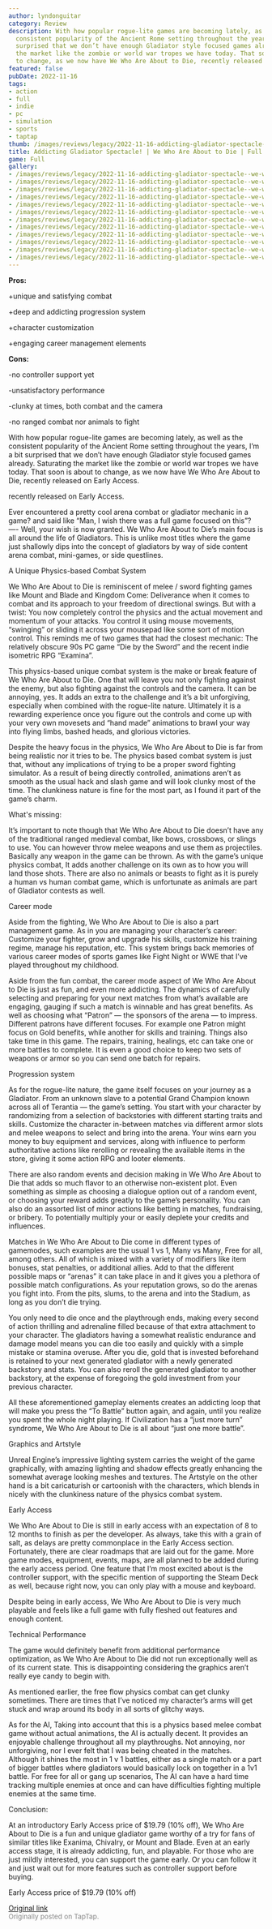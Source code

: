 ```yaml
---
author: lyndonguitar
category: Review
description: With how popular rogue-lite games are becoming lately, as well as the
  consistent popularity of the Ancient Rome setting throughout the years, I’m a bit
  surprised that we don’t have enough Gladiator style focused games already. Saturating
  the market like the zombie or world war tropes we have today. That soon is about
  to change, as we now have We Who Are About to Die, recently released on Early Access.
featured: false
pubDate: 2022-11-16
tags:
- action
- full
- indie
- pc
- simulation
- sports
- taptap
thumb: /images/reviews/legacy/2022-11-16-addicting-gladiator-spectacle--we-who-are-about-to-die--full-in-depth-review-0.avif
title: Addicting Gladiator Spectacle! | We Who Are About to Die | Full In-Depth Review
game: Full
gallery:
- /images/reviews/legacy/2022-11-16-addicting-gladiator-spectacle--we-who-are-about-to-die--full-in-depth-review-0.avif
- /images/reviews/legacy/2022-11-16-addicting-gladiator-spectacle--we-who-are-about-to-die--full-in-depth-review-1.avif
- /images/reviews/legacy/2022-11-16-addicting-gladiator-spectacle--we-who-are-about-to-die--full-in-depth-review-2.avif
- /images/reviews/legacy/2022-11-16-addicting-gladiator-spectacle--we-who-are-about-to-die--full-in-depth-review-3.avif
- /images/reviews/legacy/2022-11-16-addicting-gladiator-spectacle--we-who-are-about-to-die--full-in-depth-review-4.avif
- /images/reviews/legacy/2022-11-16-addicting-gladiator-spectacle--we-who-are-about-to-die--full-in-depth-review-5.avif
- /images/reviews/legacy/2022-11-16-addicting-gladiator-spectacle--we-who-are-about-to-die--full-in-depth-review-6.avif
- /images/reviews/legacy/2022-11-16-addicting-gladiator-spectacle--we-who-are-about-to-die--full-in-depth-review-7.avif
- /images/reviews/legacy/2022-11-16-addicting-gladiator-spectacle--we-who-are-about-to-die--full-in-depth-review-8.avif
- /images/reviews/legacy/2022-11-16-addicting-gladiator-spectacle--we-who-are-about-to-die--full-in-depth-review-9.avif
- /images/reviews/legacy/2022-11-16-addicting-gladiator-spectacle--we-who-are-about-to-die--full-in-depth-review-10.avif
- /images/reviews/legacy/2022-11-16-addicting-gladiator-spectacle--we-who-are-about-to-die--full-in-depth-review-11.avif
---
```

**Pros:**


+unique and satisfying combat

+deep and addicting progression system

+character customization

+engaging career management elements


**Cons:**


-no controller support yet

-unsatisfactory performance

-clunky at times, both combat and the camera

-no ranged combat nor animals to fight

With how popular rogue-lite games are becoming lately, as well as the consistent popularity of the Ancient Rome setting throughout the years, I’m a bit surprised that we don’t have enough Gladiator style focused games already. Saturating the market like the zombie or world war tropes we have today. That soon is about to change, as we now have We Who Are About to Die, recently released on Early Access.

recently released on Early Access.

Ever encountered a pretty cool arena combat or gladiator mechanic in a game? and said like “Man, I wish there was a full game focused on this”? —- Well, your wish is now granted. We Who Are About to Die’s main focus is all around the life of Gladiators. This is unlike most titles where the game just shallowly dips into the concept of gladiators by way of side content arena combat, mini-games, or side questlines.

A Unique Physics-based Combat System

We Who Are About to Die is reminiscent of melee / sword fighting games like Mount and Blade and Kingdom Come: Deliverance when it comes to combat and its approach to your freedom of directional swings. But with a twist: You now completely control the physics and the actual movement and momentum of your attacks. You control it using mouse movements, “swinging” or sliding it across your mousepad like some sort of motion control. This reminds me of two games that had the closest mechanic: The relatively obscure 90s PC game “Die by the Sword” and the recent indie isometric RPG “Examina”.

This physics-based unique combat system is the make or break feature of We Who Are About to Die. One that will leave you not only fighting against the enemy, but also fighting against the controls and the camera. It can be annoying, yes. It adds an extra to the challenge and it’s a bit unforgiving, especially when combined with the rogue-lite nature. Ultimately it is a rewarding experience once you figure out the controls and come up with your very own movesets and “hand made” animations to brawl your way into flying limbs, bashed heads, and glorious victories.

Despite the heavy focus in the physics, We Who Are About to Die is far from being realistic nor it tries to be. The physics based combat system is just that, without any implications of trying to be a proper sword fighting simulator. As a result of being directly controlled, animations aren’t as smooth as the usual hack and slash game and will look clunky most of the time. The clunkiness nature is fine for the most part, as I found it part of the game’s charm.

What's missing:

It’s important to note though that We Who Are About to Die doesn’t have any of the traditional ranged medieval combat, like bows, crossbows, or slings to use. You can however throw melee weapons and use them as projectiles. Basically any weapon in the game can be thrown. As with the game’s unique physics combat, It adds another challenge on its own as to how you will land those shots. There are also no animals or beasts to fight as it is purely a human vs human combat game, which is unfortunate as animals are part of Gladiator contests as well.

Career mode

Aside from the fighting, We Who Are About to Die is also a part management game. As in you are managing your character’s career: Customize your fighter, grow and upgrade his skills, customize his training regime, manage his reputation, etc. This system brings back memories of various career modes of sports games like Fight Night or WWE that I’ve played throughout my childhood.

Aside from the fun combat, the career mode aspect of We Who Are About to Die is just as fun, and even more addicting. The dynamics of carefully selecting and preparing for your next matches from what’s available are engaging, gauging if such a match is winnable and has great benefits. As well as choosing what “Patron” — the sponsors of the arena — to impress. Different patrons have different focuses. For example one Patron might focus on Gold benefits, while another for skills and training. Things also take time in this game. The repairs, training, healings, etc can take one or more battles to complete. It is even a good choice to keep two sets of weapons or armor so you can send one batch for repairs.

Progression system

As for the rogue-lite nature, the game itself focuses on your journey as a Gladiator. From an unknown slave to a potential Grand Champion known across all of Terantia — the game’s setting. You start with your character by randomizing from a selection of backstories with different starting traits and skills. Customize the character in-between matches via different armor slots and melee weapons to select and bring into the arena. Your wins earn you money to buy equipment and services, along with influence to perform authoritative actions like rerolling or revealing the available items in the store, giving it some action RPG and looter elements.

There are also random events and decision making in We Who Are About to Die that adds so much flavor to an otherwise non-existent plot. Even something as simple as choosing a dialogue option out of a random event, or choosing your reward adds greatly to the game’s personality. You can also do an assorted list of minor actions like betting in matches, fundraising, or bribery. To potentially multiply your or easily deplete your credits and influences.

Matches in We Who Are About to Die come in different types of gamemodes, such examples are the usual 1 vs 1, Many vs Many, Free for all, among others. All of which is mixed with a variety of modifiers like item bonuses, stat penalties, or additional allies. Add to that the different possible maps or “arenas” it can take place in and it gives you a plethora of possible match configurations. As your reputation grows, so do the arenas you fight into. From the pits, slums, to the arena and into the Stadium, as long as you don’t die trying.

You only need to die once and the playthrough ends, making every second of action thrilling and adrenaline filled because of that extra attachment to your character. The gladiators having a somewhat realistic endurance and damage model means you can die too easily and quickly with a simple mistake or stamina overuse. After you die, gold that is invested beforehand is retained to your next generated gladiator with a newly generated backstory and stats. You can also reroll the generated gladiator to another backstory, at the expense of foregoing the gold investment from your previous character.

All these aforementioned gameplay elements creates an addicting loop that will make you press the “To Battle” button again, and again, until you realize you spent the whole night playing. If Civilization has a “just more turn” syndrome, We Who Are About to Die is all about “just one more battle”.

Graphics and Artstyle

Unreal Engine’s impressive lighting system carries the weight of the game graphically, with amazing lighting and shadow effects greatly enhancing the somewhat average looking meshes and textures. The Artstyle on the other hand is a bit caricaturish or cartoonish with the characters, which blends in nicely with the clunkiness nature of the physics combat system.

Early Access

We Who Are About to Die is still in early access with an expectation of 8 to 12 months to finish as per the developer. As always, take this with a grain of salt, as delays are pretty commonplace in the Early Access section. Fortunately, there are clear roadmaps that are laid out for the game. More game modes, equipment, events, maps, are all planned to be added during the early access period. One feature that I’m most excited about is the controller support, with the specific mention of supporting the Steam Deck as well, because right now, you can only play with a mouse and keyboard.

Despite being in early access, We Who Are About to Die is very much playable and feels like a full game with fully fleshed out features and enough content.

Technical Performance

The game would definitely benefit from additional performance optimization, as We Who Are About to Die did not run exceptionally well as of its current state. This is disappointing considering the graphics aren’t really eye candy to begin with.

As mentioned earlier, the free flow physics combat can get clunky sometimes. There are times that I’ve noticed my character’s arms will get stuck and wrap around its body in all sorts of glitchy ways.

As for the AI, Taking into account that this is a physics based melee combat game without actual animations, the AI is actually decent. It provides an enjoyable challenge throughout all my playthroughs. Not annoying, nor unforgiving, nor I ever felt that I was being cheated in the matches. Although it shines the most in 1 v 1 battles, either as a single match or a part of bigger battles where gladiators would basically lock on together in a 1v1 battle. For free for all or gang up scenarios, The AI can have a hard time tracking multiple enemies at once and can have difficulties fighting multiple enemies at the same time.

Conclusion:

At an introductory Early Access price of $19.79 (10% off), We Who Are About to Die is a fun and unique gladiator game worthy of a try for fans of similar titles like Exanima, Chivalry, or Mount and Blade. Even at an early access stage, it is already addicting, fun, and playable. For those who are just mildly interested, you can support the game early. Or you can follow it and just wait out for more features such as controller support before buying.

Early Access price of $19.79 (10% off)

[Original link](https://www.taptap.io/post/2937685)<br><span style="font-size: 0.95em; color: #888;">Originally posted on TapTap.</span>